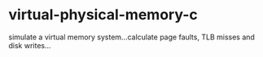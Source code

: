 # virtual-physical-memory-c
simulate a virtual memory system...calculate page faults, TLB misses and disk writes...
